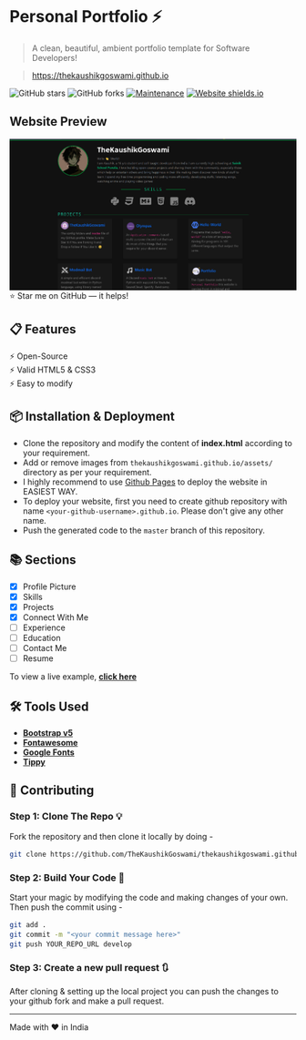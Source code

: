 # Personal Portfolio ⚡

> A clean, beautiful, ambient portfolio template for Software Developers!

> https://thekaushikgoswami.github.io

![GitHub stars](https://img.shields.io/github/stars/TheKaushikGoswami/thekaushikgoswami.github.io?style=for-the-badge) 
![GitHub forks](https://img.shields.io/github/forks/TheKaushikGoswami/thekaushikgoswami.github.io?style=for-the-badge)
[![Maintenance](https://img.shields.io/maintenance/yes/2022?style=for-the-badge)](https://github.com/TheKaushikGoswami/thekaushikgoswami.github.io/commits/master)
[![Website shields.io](https://img.shields.io/website?down_color=red&down_message=Offline&style=for-the-badge&up_color=light_green&up_message=Online&url=https%3A%2F%2Fthekaushikgoswami.github.io)](http://thekaushikgoswami.github.io)

## Website Preview
<a href="https://thekaushikgoswami.github.io" target="_blank">
    <img src="./readme-assets/Website_Demo.png" align="center" alt="website preview">
</a><br>
⭐ Star me on GitHub — it helps!

## 📋 Features

⚡️ Open-Source\
⚡️ Valid HTML5 & CSS3\
⚡️ Easy to modify

## 📦 Installation & Deployment

- Clone the repository and modify the content of <b>index.html</b> according to your requirement.
- Add or remove images from `thekaushikgoswami.github.io/assets/` directory as per your requirement.
- I highly recommend to use [Github Pages](https://docs.github.com/en/pages) to deploy the website in EASIEST WAY.
- To deploy your website, first you need to create github repository with name `<your-github-username>.github.io`. Please don't give any other name.
- Push the generated code to the `master` branch of this repository.

## 📚 Sections

- [x] Profile Picture
- [x] Skills
- [x] Projects
- [x] Connect With Me
- [ ] Experience
- [ ] Education
- [ ] Contact Me
- [ ] Resume

To view a live example, **[click here](https://thekaushikgoswami.github.io/)**

## 🛠️ Tools Used

* [<b>Bootstrap v5</b>](https://getbootstrap.com/)
* [<b>Fontawesome</b>](https://fontawesome.com/)
* [<b>Google Fonts</b>](https://fonts.google.com/)
* [<b>Tippy</b>](https://atomiks.github.io/tippyjs/)

## 🚀 Contributing 

### Step 1: Clone The Repo 💡

Fork the repository and then clone it locally by doing -

```bash
git clone https://github.com/TheKaushikGoswami/thekaushikgoswami.github.io.git
```

### Step 2: Build Your Code 🔨

Start your magic by modifying the code and making changes of your own. Then push the commit using -

```bash
git add .
git commit -m "<your commit message here>"
git push YOUR_REPO_URL develop
```

### Step 3: Create a new pull request 🔃

After cloning & setting up the local project you can push the changes to your github fork and make a pull request.

------

Made with :heart: in India